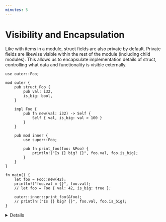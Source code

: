 ```yaml
---
minutes: 5
---
```


# Visibility and Encapsulation

Like with items in a module, struct fields are also private by default. Private
fields are likewise visible within the rest of the module (including child
modules). This allows us to encapsulate implementation details of struct,
controlling what data and functionality is visible externally.

```rust,editable
use outer::Foo;

mod outer {
    pub struct Foo {
        pub val: i32,
        is_big: bool,
    }

    impl Foo {
        pub fn new(val: i32) -> Self {
            Self { val, is_big: val > 100 }
        }
    }

    pub mod inner {
        use super::Foo;

        pub fn print_foo(foo: &Foo) {
            println!("Is {} big? {}", foo.val, foo.is_big);
        }
    }
}

fn main() {
    let foo = Foo::new(42);
    println!("foo.val = {}", foo.val);
    // let foo = Foo { val: 42, is_big: true };

    outer::inner::print_foo(&foo);
    // println!("Is {} big? {}", foo.val, foo.is_big);
}
```

<details>

- This slide demonstrates how privacy in structs is module-based. Students
  coming from object oriented languages may be used to types being the
  encapsulation boundary, so this demonstrates how Rust behaves differently
  while showing how we can still achieve encapsulation.

- Note how the `is_big` field is fully controlled by `Foo`, allowing `Foo` to
  control how it's initialized and enforce any invariants it needs to (e.g. that
  `is_big` is only `true` if `val > 100`).

- Point out how helper functions can be defined in the same module (including
  child modules) in order to get access to the type's private fields/methods.

- The first commented out line demonstrates that you cannot initialize a struct
  with private fields. The second one demonstrates that you also can't directly
  access private fields.

- Enums do not support privacy: Variants and data within those variants is
  always public.

## More to Explore

- If students want more information about privacy (or lack thereof) in enums,
  you can bring up `#[doc_hidden]` and `#[non_exhaustive]` and show how they're
  used to limit what can be done with an enum.

- Module privacy still applies when there are `impl` blocks in other modules
  [(example in the playground)][1].

</details>

[1]: https://play.rust-lang.org/?version=stable&mode=debug&edition=2024&gist=3e61f43c88de12bcdf69c1d6df9ab3da
